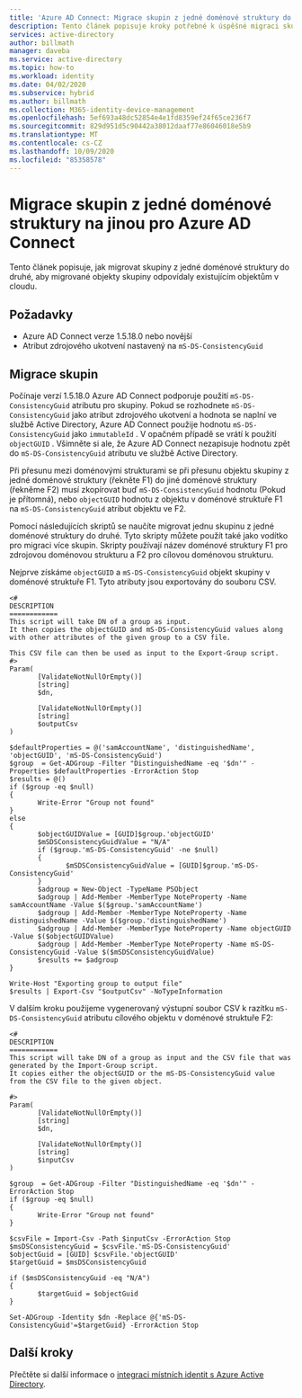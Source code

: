 ```yaml
---
title: 'Azure AD Connect: Migrace skupin z jedné doménové struktury do druhé'
description: Tento článek popisuje kroky potřebné k úspěšné migraci skupin z jedné doménové struktury do druhé pro Azure AD Connect.
services: active-directory
author: billmath
manager: daveba
ms.service: active-directory
ms.topic: how-to
ms.workload: identity
ms.date: 04/02/2020
ms.subservice: hybrid
ms.author: billmath
ms.collection: M365-identity-device-management
ms.openlocfilehash: 5ef693a48dc52854e4e1fd8359ef24f65ce236f7
ms.sourcegitcommit: 829d951d5c90442a38012daaf77e86046018e5b9
ms.translationtype: MT
ms.contentlocale: cs-CZ
ms.lasthandoff: 10/09/2020
ms.locfileid: "85358578"
---
```

# <a name="migrate-groups-from-one-forest-to-another-for-azure-ad-connect"></a>Migrace skupin z jedné doménové struktury na jinou pro Azure AD Connect

Tento článek popisuje, jak migrovat skupiny z jedné doménové struktury do druhé, aby migrované objekty skupiny odpovídaly existujícím objektům v cloudu.

## <a name="prerequisites"></a>Požadavky

- Azure AD Connect verze 1.5.18.0 nebo novější
- Atribut zdrojového ukotvení nastavený na `mS-DS-ConsistencyGuid`

## <a name="migrate-groups"></a>Migrace skupin

Počínaje verzí 1.5.18.0 Azure AD Connect podporuje použití `mS-DS-ConsistencyGuid` atributu pro skupiny. Pokud se rozhodnete `mS-DS-ConsistencyGuid` jako atribut zdrojového ukotvení a hodnota se naplní ve službě Active Directory, Azure AD Connect použije hodnotu `mS-DS-ConsistencyGuid` jako `immutableId` . V opačném případě se vrátí k použití `objectGUID` . Všimněte si ale, že Azure AD Connect nezapisuje hodnotu zpět do `mS-DS-ConsistencyGuid` atributu ve službě Active Directory.

Při přesunu mezi doménovými strukturami se při přesunu objektu skupiny z jedné doménové struktury (řekněte F1) do jiné doménové struktury (řekněme F2) musí zkopírovat buď `mS-DS-ConsistencyGuid` hodnotu (Pokud je přítomná), nebo `objectGUID` hodnotu z objektu v doménové struktuře F1 na `mS-DS-ConsistencyGuid` atribut objektu ve F2.

Pomocí následujících skriptů se naučíte migrovat jednu skupinu z jedné doménové struktury do druhé. Tyto skripty můžete použít také jako vodítko pro migraci více skupin. Skripty používají název doménové struktury F1 pro zdrojovou doménovou strukturu a F2 pro cílovou doménovou strukturu.

Nejprve získáme `objectGUID` a `mS-DS-ConsistencyGuid` objekt skupiny v doménové struktuře F1. Tyto atributy jsou exportovány do souboru CSV.
```
<#
DESCRIPTION
============
This script will take DN of a group as input.
It then copies the objectGUID and mS-DS-ConsistencyGuid values along with other attributes of the given group to a CSV file.

This CSV file can then be used as input to the Export-Group script.
#>
Param(
       [ValidateNotNullOrEmpty()]
       [string]
       $dn,

       [ValidateNotNullOrEmpty()]
       [string]
       $outputCsv
)

$defaultProperties = @('samAccountName', 'distinguishedName', 'objectGUID', 'mS-DS-ConsistencyGuid')
$group  = Get-ADGroup -Filter "DistinguishedName -eq '$dn'" -Properties $defaultProperties -ErrorAction Stop
$results = @()
if ($group -eq $null)
{
       Write-Error "Group not found"
}
else
{
       $objectGUIDValue = [GUID]$group.'objectGUID'
       $mSDSConsistencyGuidValue = "N/A"
       if ($group.'mS-DS-ConsistencyGuid' -ne $null)
       {
              $mSDSConsistencyGuidValue = [GUID]$group.'mS-DS-ConsistencyGuid'
       }
       $adgroup = New-Object -TypeName PSObject
       $adgroup | Add-Member -MemberType NoteProperty -Name samAccountName -Value $($group.'samAccountName')
       $adgroup | Add-Member -MemberType NoteProperty -Name distinguishedName -Value $($group.'distinguishedName')
       $adgroup | Add-Member -MemberType NoteProperty -Name objectGUID -Value $($objectGUIDValue)
       $adgroup | Add-Member -MemberType NoteProperty -Name mS-DS-ConsistencyGuid -Value $($mSDSConsistencyGuidValue)
       $results += $adgroup
}

Write-Host "Exporting group to output file"
$results | Export-Csv "$outputCsv" -NoTypeInformation

```

V dalším kroku použijeme vygenerovaný výstupní soubor CSV k razítku `mS-DS-ConsistencyGuid` atributu cílového objektu v doménové struktuře F2:


```
<#
DESCRIPTION
============
This script will take DN of a group as input and the CSV file that was generated by the Import-Group script.
It copies either the objectGUID or the mS-DS-ConsistencyGuid value from the CSV file to the given object.

#>
Param(
       [ValidateNotNullOrEmpty()]
       [string]
       $dn,

       [ValidateNotNullOrEmpty()]
       [string]
       $inputCsv
)

$group  = Get-ADGroup -Filter "DistinguishedName -eq '$dn'" -ErrorAction Stop
if ($group -eq $null)
{
       Write-Error "Group not found"
}

$csvFile = Import-Csv -Path $inputCsv -ErrorAction Stop
$msDSConsistencyGuid = $csvFile.'mS-DS-ConsistencyGuid'
$objectGuid = [GUID] $csvFile.'objectGUID'
$targetGuid = $msDSConsistencyGuid

if ($msDSConsistencyGuid -eq "N/A")
{
       $targetGuid = $objectGuid
}

Set-ADGroup -Identity $dn -Replace @{'mS-DS-ConsistencyGuid'=$targetGuid} -ErrorAction Stop

```

## <a name="next-steps"></a>Další kroky
Přečtěte si další informace o [integraci místních identit s Azure Active Directory](whatis-hybrid-identity.md).
